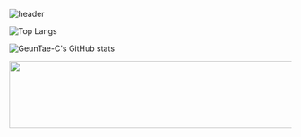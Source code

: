 
![header](https://capsule-render.vercel.app/api?type=waving&height=300&color=gradient&text=안녕하&fontAlign=50&fontAlignY=35&textBg=false&reversal=false&desc=남에게%20설명할%20수%20있을%20때까지&descAlign=50&descAlignY=55)

![Top Langs](https://github-readme-stats.vercel.app/api/top-langs/?username=GeunTae-C&layout=compact&theme=vue-dark)

![GeunTae-C's GitHub stats](https://github-readme-stats.vercel.app/api?username=GeunTae-C&show_icons=true&theme=vue-dark) 


<a href="https://github.com/devxb/gitanimals">
  <img
    src="https://render.gitanimals.org/lines/GeunTae-C?pet-id=659034863785360665"
    width="600"
    height="120"
  />
</a>

<!--
**GeunTae-C/GeunTae-C** is a ✨ _special_ ✨ repository because its `README.md` (this file) appears on your GitHub profile.

Here are some ideas to get you started:

- 🔭 I’m currently working on ...
- 🌱 I’m currently learning ...
- 👯 I’m looking to collaborate on ...
- 🤔 I’m looking for help with ...
- 💬 Ask me about ...
- 📫 How to reach me: ...
- 😄 Pronouns: ...
- ⚡ Fun fact: ...
-->
